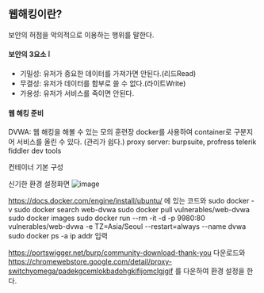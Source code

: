 ## 웹해킹이란?
보안의 허점을 악의적으로 이용하는 행위를 말한다.

#### 보안의 3요소 ❕

- 기밀성: 유저가 중요한 데이터를 가져가면 안된다.(리드Read)
- 무결성: 유저가 데이터를 함부로 쓸 수 없다.(라이트Write)
- 가용성: 유저가 서비스를 죽이면 안된다.

#### 웹 해킹 준비
DVWA: 웹 해킹을 해볼 수 있는 모의 훈련장
docker를 사용하여 container로 구분지어 서비스를 올린 수 있다. (관리가 쉽다.) 
proxy server: burpsuite, profress telerik fiddler
dev tools 

컨테이너 기본 구성


신기한 환경 설정화면
![image](https://github.com/user-attachments/assets/337d04ec-a14a-4048-af8a-456678e0ea48)

https://docs.docker.com/engine/install/ubuntu/
에 있는 코드와 
sudo docker -v
sudo docker search web-dvwa
sudo docker pull vulnerables/web-dvwa
sudo docker images
sudo docker run --rm -it -d -p 9980:80 vulnerables/web-dvwa -e TZ=Asia/Seoul --restart=always --name dvwa
sudo docker ps -a
ip addr
입력

https://portswigger.net/burp/community-download-thank-you
다운로드와 
https://chromewebstore.google.com/detail/proxy-switchyomega/padekgcemlokbadohgkifijomclgjgif
를 다운하여 환경 설정을 한다.
